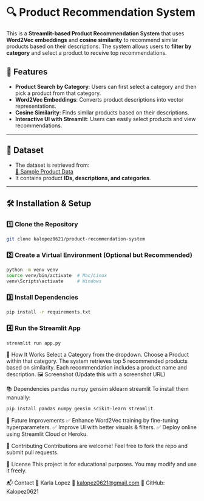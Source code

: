# 🔍 Product Recommendation System

This is a **Streamlit-based Product Recommendation System** that uses **Word2Vec embeddings** and **cosine similarity** to recommend similar products based on their descriptions. The system allows users to **filter by category** and select a product to receive top recommendations.

## 🚀 Features
- **Product Search by Category**: Users can first select a category and then pick a product from that category.
- **Word2Vec Embeddings**: Converts product descriptions into vector representations.
- **Cosine Similarity**: Finds similar products based on their descriptions.
- **Interactive UI with Streamlit**: Users can easily select products and view recommendations.

---

## 📂 Dataset
- The dataset is retrieved from:  
  [🔗 Sample Product Data](https://raw.githubusercontent.com/fenago/datasets/refs/heads/main/sample-data.csv)
- It contains product **IDs, descriptions, and categories**.

---

## 🛠️ Installation & Setup

### **1️⃣ Clone the Repository**
```sh
git clone kalopez0621/product-recommendation-system
```
### **2️⃣ Create a Virtual Environment (Optional but Recommended)**
```sh 
python -m venv venv
source venv/bin/activate  # Mac/Linux
venv\Scripts\activate     # Windows
```

### **3️⃣ Install Dependencies**
```sh
pip install -r requirements.txt
```
### **4️⃣ Run the Streamlit App**
```sh
streamlit run app.py
```
📌 How It Works
Select a Category from the dropdown.
Choose a Product within that category.
The system retrieves top 5 recommended products based on similarity.
Each recommendation includes a product name and description.
🖼️ Screenshot
(Update this with a screenshot URL)

📚 Dependencies
pandas
numpy
gensim
sklearn
streamlit
To install them manually:
```sh
pip install pandas numpy gensim scikit-learn streamlit
```
📌 Future Improvements
✅ Enhance Word2Vec training by fine-tuning hyperparameters.
✅ Improve UI with better visuals & filters.
✅ Deploy online using Streamlit Cloud or Heroku.

🤝 Contributing
Contributions are welcome! Feel free to fork the repo and submit pull requests.

📝 License
This project is for educational purposes. You may modify and use it freely.

📬 Contact
👤 Karla Lopez
📧 kalopez0621@gmail.com
🔗 GitHub: Kalopez0621
